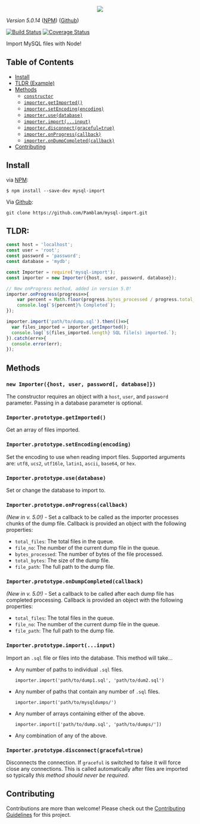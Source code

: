 

<p align="center">
	<img src='https://i.imgur.com/AOfuTLA.png'>
</p>

*Version 5.0.14* ([NPM](https://www.npmjs.com/package/mysql-import)) ([Github](https://github.com/Pamblam/mysql-import/))

[![Build Status](https://api.travis-ci.org/Pamblam/mysql-import.svg?branch=master)](https://travis-ci.org/Pamblam/mysql-import/) [![Coverage Status](https://coveralls.io/repos/github/Pamblam/mysql-import/badge.svg?branch=master)](https://coveralls.io/github/Pamblam/mysql-import?branch=master)

Import MySQL files with Node!

## Table of Contents

 - [Install](#install)
 - [TLDR (Example)](#tldr)
 - [Methods](#methods)
   - [`constructor`](#new-importerhost-user-password-database)
   - [`importer.getImported()`](#importerprototypegetimported)
   - [`importer.setEncoding(encoding)`](#importerprototypesetencodingencoding)
   - [`importer.use(database)`](#importerprototypeusedatabase)
   - [`importer.import(...input)`](#importerprototypeimportinput)
   - [`importer.disconnect(graceful=true)`](#importerprototypedisconnectgracefultrue)
   - [`importer.onProgress(callback)`](#importerprototypeonprogresscallback)
   - [`importer.onDumpCompleted(callback)`](#importerprototypeondumpcompletedcallback)
 - [Contributing](#contributing)

## Install
via  [NPM](https://www.npmjs.com/package/mysql-import):
```
$ npm install --save-dev mysql-import
```
Via [Github](https://github.com/Pamblam/mysql-import/):
```
git clone https://github.com/Pamblam/mysql-import.git
```

## TLDR:

```js
const host = 'localhost';
const user = 'root';
const password = 'password';
const database = 'mydb';

const Importer = require('mysql-import');
const importer = new Importer({host, user, password, database});

// New onProgress method, added in version 5.0!
importer.onProgress(progress=>{
	var percent = Math.floor(progress.bytes_processed / progress.total_bytes * 10000) / 100;
	console.log(`${percent}% Completed`);
});

importer.import('path/to/dump.sql').then(()=>{
  var files_imported = importer.getImported();
  console.log(`${files_imported.length} SQL file(s) imported.`);
}).catch(err=>{
  console.error(err);
});
```
## Methods

### `new Importer({host, user, password[, database]})`

The constructor requires an object with a `host`, `user`, and `password` parameter. Passing in a database parameter is optional.

### `Importer.prototype.getImported()`

Get an array of files imported.

### `Importer.prototype.setEncoding(encoding)`

Set the encoding to use when reading import files. Supported arguments are: `utf8`, `ucs2`, `utf16le`, `latin1`, `ascii`, `base64`, or `hex`.

### `Importer.prototype.use(database)`

Set or change the database to import to.

### `Importer.prototype.onProgress(callback)`

*(New in v. 5.0!) -* Set a callback to be called as the importer processes chunks of the dump file. Callback is provided an object with the following properties:

 - `total_files`: The total files in the queue. 
 - `file_no`: The number of the current dump file in the queue. 
 - `bytes_processed`: The number of bytes of the file processed.
 - `total_bytes`: The size of the dump file.
 - `file_path`: The full path to the dump file.

### `Importer.prototype.onDumpCompleted(callback)`

*(New in v. 5.0!) -* Set a callback to be called after each dump file has completed processing. Callback is provided an object with the following properties:

 - `total_files`: The total files in the queue. 
 - `file_no`: The number of the current dump file in the queue. 
 - `file_path`: The full path to the dump file.

### `Importer.prototype.import(...input)`

Import an `.sql` file or files into the database. This method will take...

 - Any number of paths to individual `.sql` files.
   ```
   importer.import('path/to/dump1.sql', 'path/to/dum2.sql')
   ```
 - Any number of paths that contain any number of `.sql` files.
   ```
   importer.import('path/to/mysqldumps/')
   ```
 - Any number of arrays containing either of the above.
   ```
   importer.import(['path/to/dump.sql', 'path/to/dumps/'])
   ```
 - Any combination of any of the above.

### `Importer.prototype.disconnect(graceful=true)`

Disconnects the connection. If `graceful` is switched to false it will force close any connections. This is called automatically after files are imported so typically *this method should never be required*.

## Contributing

Contributions are more than welcome! Please check out the [Contributing Guidelines](https://github.com/Pamblam/mysql-import/blob/master/CONTRIBUTING.md) for this project. 
